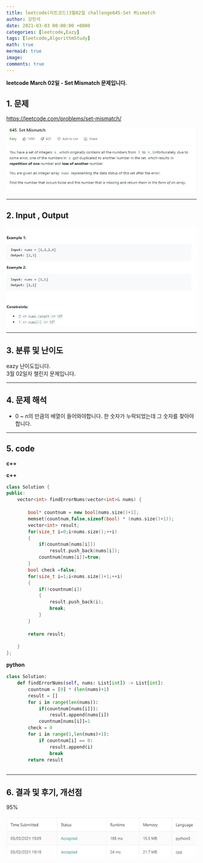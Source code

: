 ```yaml
---
title: leetcode(리트코드)3월02일 challenge645-Set Mismatch
author: 강민석
date: 2021-03-03 00:00:00 +0800
categories: [leetcode,Eazy]
tags: [leetcode,AlgorithmStudy]
math: true
mermaid: true
image: 
comments: true
---
```


**leetcode March 02일 - Set Mismatch 문제입니다.**

## 1. 문제
<https://leetcode.com/problems/set-mismatch/>  

![](/assets/img/sample/leetcode/645/Problem.JPG)  

-----  

## 2. Input , Output

![](/assets/img/sample/leetcode/645/input.JPG)  


-----  

## 3. 분류 및 난이도

eazy 난이도입니다.  
3월 02일자 챌린지 문제입니다. 

-----  

## 4. 문제 해석

- 0 ~ n의 만큼의 배열이 들어와야합니다. 한 숫자가 누락되었는데 그 숫자를 찾아야합니다.


-----  

## 5. code

**c++**  


**c++**

```c++
class Solution {
public:
    vector<int> findErrorNums(vector<int>& nums) {
        
        bool* countnum = new bool[nums.size()+1];
        memset(countnum,false,sizeof(bool) * (nums.size()+1));
        vector<int> result;
        for(size_t i=0;i<nums.size();++i)
        {
            if(countnum[nums[i]])
                result.push_back(nums[i]);
            countnum[nums[i]]=true;
        }
        bool check =false;
        for(size_t i=1;i<nums.size()+1;++i)
        {
            if(!countnum[i])
            {
                result.push_back(i);
                break;
            }
        }
        
        return result;
        
    }
};
```



**python**


```python
class Solution:
    def findErrorNums(self, nums: List[int]) -> List[int]:
        countnum = [0] * (len(nums)+1)
        result = []
        for i in range(len(nums)):
            if(countnum[nums[i]]):
                result.append(nums[i])
            countnum[nums[i]]=1
        check = 0
        for i in range(1,len(nums)+1):
            if countnum[i] == 0:
                result.append(i)
                break
        return result
        
```

-----

## 6. 결과 및 후기, 개선점

95%

![](/assets/img/sample/leetcode/645/result.JPG)  

